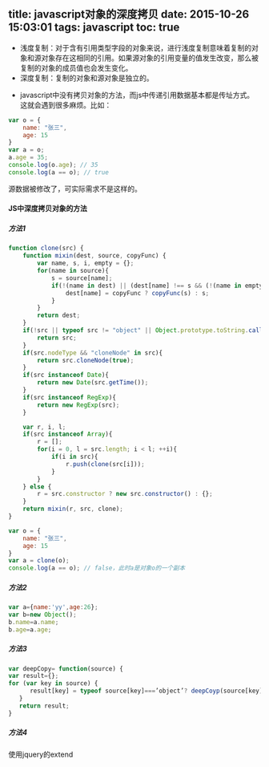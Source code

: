 title: javascript对象的深度拷贝
date: 2015-10-26 15:03:01
tags: javascript
toc: true
---
* 浅度复制：对于含有引用类型字段的对象来说，进行浅度复制意味着复制的对象和源对象存在这相同的引用。如果源对象的引用变量的值发生改变，那么被复制的对象的成员值也会发生变化。
* 深度复制：复制的对象和源对象是独立的。
<!--more-->
* javascript中没有拷贝对象的方法，而js中传递引用数据基本都是传址方式。这就会遇到很多麻烦。比如：
```javascript
var o = {
    name: "张三",
    age: 15
}
var a = o;
a.age = 35;
console.log(o.age); // 35
console.log(a == o); // true
```
源数据被修改了，可实际需求不是这样的。

#### JS中深度拷贝对象的方法
##### 方法1
```javascript
function clone(src) {
    function mixin(dest, source, copyFunc) {
        var name, s, i, empty = {};
        for(name in source){
            s = source[name];
            if(!(name in dest) || (dest[name] !== s && (!(name in empty) || empty[name] !== s))){
                dest[name] = copyFunc ? copyFunc(s) : s;
            }
        }
        return dest;
    }
    if(!src || typeof src != "object" || Object.prototype.toString.call(src) === "[object Function]"){
        return src;
    }
    if(src.nodeType && "cloneNode" in src){
        return src.cloneNode(true);
    }
    if(src instanceof Date){
        return new Date(src.getTime());
    }
    if(src instanceof RegExp){
        return new RegExp(src);
    }

    var r, i, l;
    if(src instanceof Array){
        r = [];
        for(i = 0, l = src.length; i < l; ++i){
            if(i in src){
                r.push(clone(src[i]));
            }
        }
    } else {
        r = src.constructor ? new src.constructor() : {};
    }
    return mixin(r, src, clone);
}

var o = {
    name: "张三",
    age: 15
}
var a = clone(o);
console.log(a == o); // false，此时a是对象o的一个副本
```
##### 方法2
```javascript
var a={name:'yy',age:26};
var b=new Object();
b.name=a.name;
b.age=a.age;
```
##### 方法3
```javascript
var deepCopy= function(source) { 
var result={};
for (var key in source) {
      result[key] = typeof source[key]===’object’? deepCoyp(source[key]): source[key];
   } 
   return result; 
}
```
##### 方法4
使用jquery的extend
